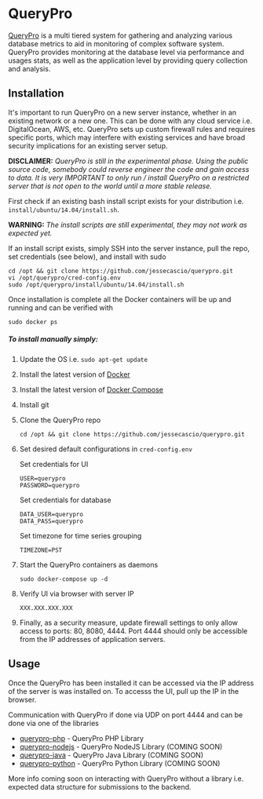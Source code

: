 QueryPro 
===========

[QueryPro](http://jessesnet.com/portfolio) is a multi tiered system for gathering and analyzing various database metrics to aid in monitoring of complex software system.  QueryPro provides monitoring at the database level via performance and usages stats, as well as the application level by providing query collection and analysis.

Installation
------------

It's important to run QueryPro on a new server instance, whether in an existing network or a new one.  This can be done with any cloud service i.e. DigitalOcean, AWS, etc.  QueryPro sets up custom firewall rules and requires specific ports, which may interfere with existing services and have broad security implications for an existing server setup.

**DISCLAIMER:** *QueryPro is still in the experimental phase.  Using the public source code, somebody could reverse engineer the code and gain access to data.  It is very IMPORTANT to only run / install QueryPro on a restricted server that is not open to the world until a more stable release.*

First check if an existing bash install script exists for your distribution i.e. ```install/ubuntu/14.04/install.sh```.  

**WARNING:** *The install scripts are still experimental, they may not work as expected yet.*

If an install script exists, simply SSH into the server instance, pull the repo, set credentials (see below), and install with sudo
```
cd /opt && git clone https://github.com/jessecascio/querypro.git
vi /opt/querypro/cred-config.env
sudo /opt/querypro/install/ubuntu/14.04/install.sh
```

Once installation is complete all the Docker containers will be up and running and can be verified with
```
sudo docker ps
```

##### To install manually simply:

1. Update the OS i.e. ```sudo apt-get update```

2. Install the latest version of [Docker](https://docs.docker.com/installation/ubuntulinux/)

3. Install the latest version of [Docker Compose](https://docs.docker.com/compose/install/)

4. Install git

5. Clone the QueryPro repo
   ```  
   cd /opt && git clone https://github.com/jessecascio/querypro.git
   ```  

6. Set desired default configurations in ```cred-config.env```

   Set credentials for UI  
   ```  
   USER=querypro
   PASSWORD=querypro
   ```  

   Set credentials for database  
   ```  
   DATA_USER=querypro
   DATA_PASS=querypro
   ```  

   Set timezone for time series grouping  
   ```  
   TIMEZONE=PST
   ```  

7. Start the QueryPro containers as daemons
   ```  
   sudo docker-compose up -d
   ```  

8. Verify UI via browser with server IP
   ```  
   XXX.XXX.XXX.XXX
   ```  

9. Finally, as a security measure, update firewall settings to only allow access to ports: 80, 8080, 4444.  Port 4444 should only be accessible from the IP addresses of application servers.

Usage
------

Once the QueryPro has been installed it can be accessed via the IP address of the server is was installed on.  To accesss the UI, pull up the IP in the browser.

Communication with QueryPro if done via UDP on port 4444 and can be done via one of the libraries

* [querypro-php](https://github.com/jessecascio/querypro-php) - QueryPro PHP Library
* [querypro-nodejs](#) - QueryPro NodeJS Library (COMING SOON)
* [querypro-java](#)  - QueryPro Java Library (COMING SOON)
* [querypro-python](#)  - QueryPro Python Library (COMING SOON)

More info coming soon on interacting with QueryPro without a library i.e. expected data structure for submissions to the backend.
